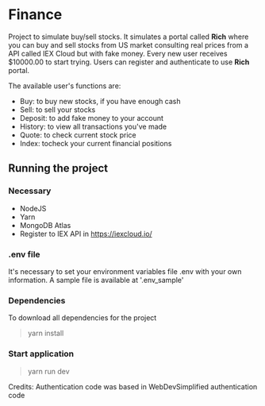# Finance
 Project to simulate buy/sell stocks. It simulates a portal called **Rich** where you can buy and sell stocks from US market consulting real prices from a API called IEX Cloud but with fake money. Every new user receives $10000.00 to start trying. Users can register and authenticate to use **Rich** portal. 

 The available user's functions are:
 - Buy: to buy new stocks, if you have enough cash
 - Sell: to sell your stocks
 - Deposit: to add fake money to your account
 - History: to view all transactions you've made
 - Quote: to check current stock price
 - Index: tocheck your current financial positions

## Running the project

### Necessary
- NodeJS
- Yarn
- MongoDB Atlas
- Register to IEX API in https://iexcloud.io/

### .env file
It's necessary to set your environment variables file .env with your own information. A sample file is available at '.env_sample'

### Dependencies

To download all dependencies for the project

> yarn install

### Start application 

>yarn run dev


Credits:
 Authentication code was based in WebDevSimplified authentication code
